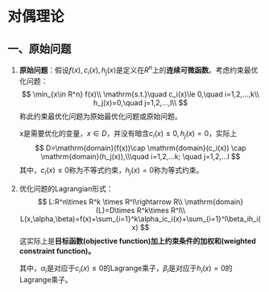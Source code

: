 # 对偶理论

## 一、原始问题

1. **原始问题**：假设$f(x),c_i(x),h_j(x)$是定义在$R^n$上的**连续可微函数**。考虑约束最优化问题：
   $$
   \min_{x\in R^n} f(x)\\
   \mathrm{s.t.}\quad c_i(x)\le 0,\quad i=1,2,...,k\\
   h_j(x)=0,\quad j=1,2,...,l\\
   $$
   称此约束最优化问题为原始最优化问题或原始问题。

   x是需要优化的变量，$x\in D$，并没有暗含$c_i(x)\le0,h_j(x)=0$，实际上
   $$
   D=\mathrm{domain}(f(x))\cap \mathrm{domain}(c_i(x)) \cap \mathrm{domain}(h_j(x)),\\\quad i=1,2,...k; \quad j=1,2,...l
   $$
   其中，$c_i(x)\le0$称为不等式约束，$h_j(x)=0$称为等式约束。

2. 优化问题的Lagrangian形式：
   $$
   L:R^n\times R^k \times R^l\rightarrow R\\
   \mathrm{domain}(L)=D\times R^k\times R^l\\
   L(x,\alpha,\beta)=f(x)+\sum_{i=1}^k\alpha_ic_i(x)+\sum_{i=1}^l\beta_ih_i(x)
   $$
   这实际上是**目标函数(objective function)加上约束条件的加权和(weighted constraint function)。**

   其中，$\alpha_i$是对应于$c_i(x)\le0$的Lagrange乘子，$\beta_i$是对应于$h_i(x)=0$的Lagrange乘子。